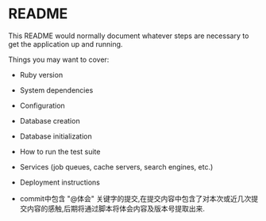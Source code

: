# README

This README would normally document whatever steps are necessary to get the
application up and running.

Things you may want to cover:

* Ruby version

* System dependencies

* Configuration

* Database creation

* Database initialization

* How to run the test suite

* Services (job queues, cache servers, search engines, etc.)

* Deployment instructions

* commit中包含 "@体会" 关键字的提交,在提交内容中包含了对本次或近几次提交内容的感触,后期将通过脚本将体会内容及版本号提取出来.

